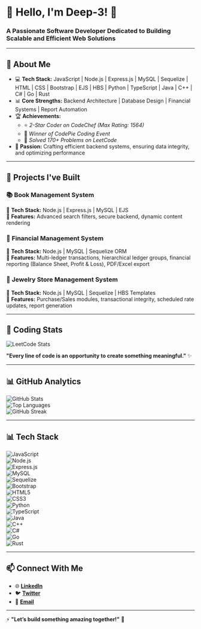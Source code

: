 # 👋 **Hello, I'm Deep-3!** 🚀
### **A Passionate Software Developer Dedicated to Building Scalable and Efficient Web Solutions**

---

## 🌟 **About Me**
- 💻 **Tech Stack:** JavaScript | Node.js | Express.js | MySQL | Sequelize | HTML | CSS | Bootstrap | EJS | HBS | Python | TypeScript | Java | C++ | C# | Go | Rust  
- 📊 **Core Strengths:** Backend Architecture | Database Design | Financial Systems | Report Automation  
- 🏆 **Achievements:**  
   - ⭐ *2-Star Coder on CodeChef (Max Rating: 1564)*  
   - 🥇 *Winner of CodePie Coding Event*  
   - 🔑 *Solved 170+ Problems on LeetCode*  
- 🎯 **Passion:** Crafting efficient backend systems, ensuring data integrity, and optimizing performance  

---

## 🚀 **Projects I've Built**

### 📚 **Book Management System**
🔹 **Tech Stack:** Node.js | Express.js | MySQL | EJS  
🔹 **Features:** Advanced search filters, secure backend, dynamic content rendering  

### 💼 **Financial Management System**
🔹 **Tech Stack:** Node.js | MySQL | Sequelize ORM  
🔹 **Features:** Multi-ledger transactions, hierarchical ledger groups, financial reporting (Balance Sheet, Profit & Loss), PDF/Excel export  

### 💍 **Jewelry Store Management System**
🔹 **Tech Stack:** Node.js | MySQL | Sequelize | HBS Templates  
🔹 **Features:** Purchase/Sales modules, transactional integrity, scheduled rate updates, report generation  

---

## 🧠 **Coding Stats**
![LeetCode Stats](https://leetcard.jacoblin.cool/Deep-3?theme=dark&font=Montserrat)  

**"Every line of code is an opportunity to create something meaningful."** ✨  

---

## 📊 **GitHub Analytics**
![GitHub Stats](https://github-readme-stats.vercel.app/api?username=Deep-3&show_icons=true&theme=dark)  
![Top Languages](https://github-readme-stats.vercel.app/api/top-langs/?username=Deep-3&layout=compact&theme=dark)  
![GitHub Streak](https://github-readme-streak-stats.herokuapp.com/?user=Deep-3&theme=dark)  

---

## 📊 **Tech Stack**
![JavaScript](https://img.shields.io/badge/-JavaScript-333?style=flat&logo=javascript)  
![Node.js](https://img.shields.io/badge/-Node.js-333?style=flat&logo=node.js)  
![Express.js](https://img.shields.io/badge/-Express.js-333?style=flat&logo=express)  
![MySQL](https://img.shields.io/badge/-MySQL-333?style=flat&logo=mysql)  
![Sequelize](https://img.shields.io/badge/-Sequelize-333?style=flat&logo=sequelize)  
![Bootstrap](https://img.shields.io/badge/-Bootstrap-333?style=flat&logo=bootstrap)  
![HTML5](https://img.shields.io/badge/-HTML5-333?style=flat&logo=html5)  
![CSS3](https://img.shields.io/badge/-CSS3-333?style=flat&logo=css3)  
![Python](https://img.shields.io/badge/-Python-333?style=flat&logo=python)  
![TypeScript](https://img.shields.io/badge/-TypeScript-333?style=flat&logo=typescript)  
![Java](https://img.shields.io/badge/-Java-333?style=flat&logo=java)  
![C++](https://img.shields.io/badge/-C++-333?style=flat&logo=c%2b%2b)  
![C#](https://img.shields.io/badge/-C%23-333?style=flat&logo=c-sharp)  
![Go](https://img.shields.io/badge/-Go-333?style=flat&logo=go)  
![Rust](https://img.shields.io/badge/-Rust-333?style=flat&logo=rust)  

---

## 📫 **Connect With Me**
- 🌐 **[LinkedIn](#)**  
- 🐦 **[Twitter](#)**  
- 📧 **[Email](#)**  

---

⚡ **"Let’s build something amazing together!"** 🚀
